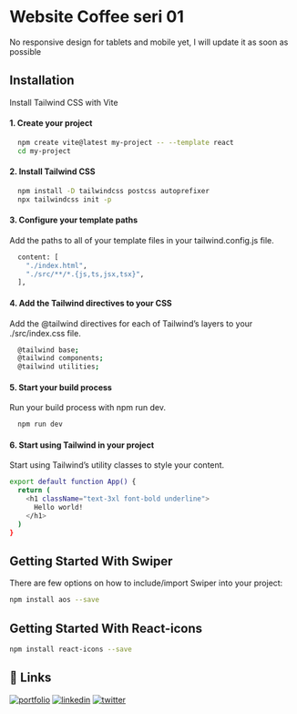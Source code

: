 
# Website Coffee seri 01

No responsive design for tablets and mobile yet, I will update it as soon as possible



## Installation

Install Tailwind CSS with Vite
#### 1. Create your project
```bash
  npm create vite@latest my-project -- --template react
  cd my-project
```
#### 2. Install Tailwind CSS
```bash
  npm install -D tailwindcss postcss autoprefixer
  npx tailwindcss init -p
```
#### 3. Configure your template paths
Add the paths to all of your template files in your tailwind.config.js file.
```bash
  content: [
    "./index.html",
    "./src/**/*.{js,ts,jsx,tsx}",
  ],
```

#### 4. Add the Tailwind directives to your CSS
Add the @tailwind directives for each of Tailwind’s layers to your ./src/index.css file.
```bash
  @tailwind base;
  @tailwind components;
  @tailwind utilities;
```

#### 5. Start your build process
Run your build process with npm run dev.
```bash
  npm run dev
```

#### 6. Start using Tailwind in your project
Start using Tailwind’s utility classes to style your content.
```bash
export default function App() {
  return (
    <h1 className="text-3xl font-bold underline">
      Hello world!
    </h1>
  )
}
```

## Getting Started With Swiper
There are few options on how to include/import Swiper into your project:
```bash
npm install aos --save
```


## Getting Started With React-icons
```bash
npm install react-icons --save
```

## 🔗 Links
[![portfolio](https://img.shields.io/badge/my_portfolio-000?style=for-the-badge&logo=ko-fi&logoColor=white)](https://react-tailwind-css-coffee-01.vercel.app/)
[![linkedin](https://img.shields.io/badge/linkedin-0A66C2?style=for-the-badge&logo=linkedin&logoColor=white)](https://www.linkedin.com/)
[![twitter](https://img.shields.io/badge/twitter-1DA1F2?style=for-the-badge&logo=twitter&logoColor=white)](https://twitter.com/)
